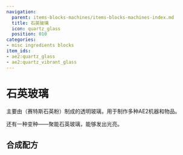 ```yaml
---
navigation:
  parent: items-blocks-machines/items-blocks-machines-index.md
  title: 石英玻璃
  icon: quartz_glass
  position: 010
categories:
- misc ingredients blocks
item_ids:
- ae2:quartz_glass
- ae2:quartz_vibrant_glass
---
```


# 石英玻璃

<BlockImage id="quartz_glass" scale="8" />

主要由<ItemLink id="certus_quartz_dust" />（赛特斯石英粉）制成的透明玻璃，用于制作多种AE2机器和物品。

还有一种变种——聚能石英玻璃，能够发出光亮。

## 合成配方

<RecipeFor id="quartz_glass" />

<RecipeFor id="quartz_vibrant_glass" />